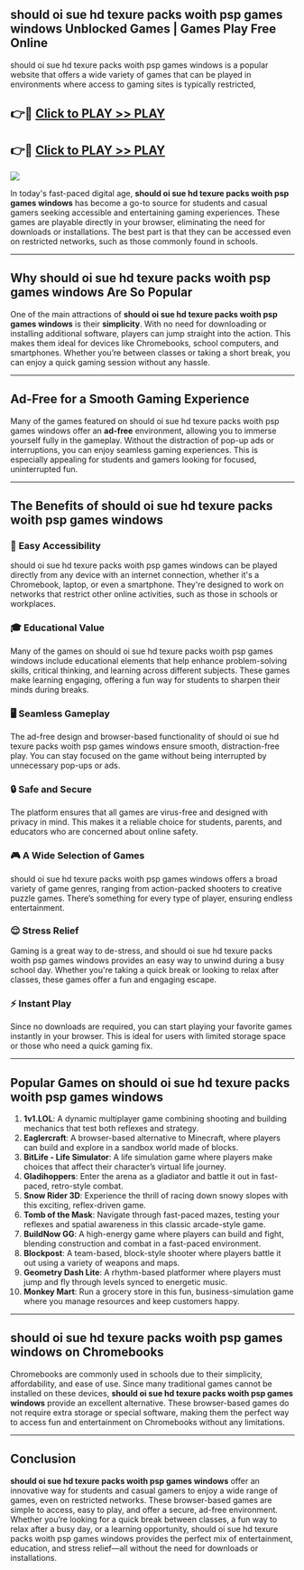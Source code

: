 ## should oi sue hd texure packs woith psp games windows Unblocked Games | Games Play Free Online

should oi sue hd texure packs woith psp games windows is a popular website that offers a wide variety of games that can be played in environments where access to gaming sites is typically restricted,


## 👉🔴 [Click to PLAY >> PLAY](http://freeplayer.one?title=should_oi_sue_hd_texure_packs_woith_psp_games_windows&ref=19D)

## 👉🔴 [Click to PLAY >> PLAY](http://freeplayer.one?title=should_oi_sue_hd_texure_packs_woith_psp_games_windows&ref=19D)


<a href="http://freeplayer.one?title=should_oi_sue_hd_texure_packs_woith_psp_games_windows&ref=19D"><img src="https://clearcache.store/games.png"></a>

In today's fast-paced digital age, **should oi sue hd texure packs woith psp games windows** has become a go-to source for students and casual gamers seeking accessible and entertaining gaming experiences. These games are playable directly in your browser, eliminating the need for downloads or installations. The best part is that they can be accessed even on restricted networks, such as those commonly found in schools.

---

## **Why should oi sue hd texure packs woith psp games windows Are So Popular**

One of the main attractions of **should oi sue hd texure packs woith psp games windows** is their **simplicity**. With no need for downloading or installing additional software, players can jump straight into the action. This makes them ideal for devices like Chromebooks, school computers, and smartphones. Whether you’re between classes or taking a short break, you can enjoy a quick gaming session without any hassle.

---

## **Ad-Free for a Smooth Gaming Experience**

Many of the games featured on should oi sue hd texure packs woith psp games windows offer an **ad-free** environment, allowing you to immerse yourself fully in the gameplay. Without the distraction of pop-up ads or interruptions, you can enjoy seamless gaming experiences. This is especially appealing for students and gamers looking for focused, uninterrupted fun.

---

## **The Benefits of should oi sue hd texure packs woith psp games windows**

### 🚪 **Easy Accessibility**
should oi sue hd texure packs woith psp games windows can be played directly from any device with an internet connection, whether it's a Chromebook, laptop, or even a smartphone. They're designed to work on networks that restrict other online activities, such as those in schools or workplaces.

### 🎓 **Educational Value**
Many of the games on should oi sue hd texure packs woith psp games windows include educational elements that help enhance problem-solving skills, critical thinking, and learning across different subjects. These games make learning engaging, offering a fun way for students to sharpen their minds during breaks.

### 🖥️ **Seamless Gameplay**
The ad-free design and browser-based functionality of should oi sue hd texure packs woith psp games windows ensure smooth, distraction-free play. You can stay focused on the game without being interrupted by unnecessary pop-ups or ads.

### 🔒 **Safe and Secure**
The platform ensures that all games are virus-free and designed with privacy in mind. This makes it a reliable choice for students, parents, and educators who are concerned about online safety.

### 🎮 **A Wide Selection of Games**
should oi sue hd texure packs woith psp games windows offers a broad variety of game genres, ranging from action-packed shooters to creative puzzle games. There’s something for every type of player, ensuring endless entertainment.

### 😌 **Stress Relief**
Gaming is a great way to de-stress, and should oi sue hd texure packs woith psp games windows provides an easy way to unwind during a busy school day. Whether you're taking a quick break or looking to relax after classes, these games offer a fun and engaging escape.

### ⚡ **Instant Play**
Since no downloads are required, you can start playing your favorite games instantly in your browser. This is ideal for users with limited storage space or those who need a quick gaming fix.

---

## **Popular Games on should oi sue hd texure packs woith psp games windows**

1. **1v1.LOL**: A dynamic multiplayer game combining shooting and building mechanics that test both reflexes and strategy.
2. **Eaglercraft**: A browser-based alternative to Minecraft, where players can build and explore in a sandbox world made of blocks.
3. **BitLife - Life Simulator**: A life simulation game where players make choices that affect their character’s virtual life journey.
4. **Gladihoppers**: Enter the arena as a gladiator and battle it out in fast-paced, retro-style combat.
5. **Snow Rider 3D**: Experience the thrill of racing down snowy slopes with this exciting, reflex-driven game.
6. **Tomb of the Mask**: Navigate through fast-paced mazes, testing your reflexes and spatial awareness in this classic arcade-style game.
7. **BuildNow GG**: A high-energy game where players can build and fight, blending construction and combat in a fast-paced environment.
8. **Blockpost**: A team-based, block-style shooter where players battle it out using a variety of weapons and maps.
9. **Geometry Dash Lite**: A rhythm-based platformer where players must jump and fly through levels synced to energetic music.
10. **Monkey Mart**: Run a grocery store in this fun, business-simulation game where you manage resources and keep customers happy.

---

## **should oi sue hd texure packs woith psp games windows on Chromebooks**

Chromebooks are commonly used in schools due to their simplicity, affordability, and ease of use. Since many traditional games cannot be installed on these devices, **should oi sue hd texure packs woith psp games windows** provide an excellent alternative. These browser-based games do not require extra storage or special software, making them the perfect way to access fun and entertainment on Chromebooks without any limitations.

---

## **Conclusion**

**should oi sue hd texure packs woith psp games windows** offer an innovative way for students and casual gamers to enjoy a wide range of games, even on restricted networks. These browser-based games are simple to access, easy to play, and offer a secure, ad-free environment. Whether you’re looking for a quick break between classes, a fun way to relax after a busy day, or a learning opportunity, should oi sue hd texure packs woith psp games windows provides the perfect mix of entertainment, education, and stress relief—all without the need for downloads or installations.